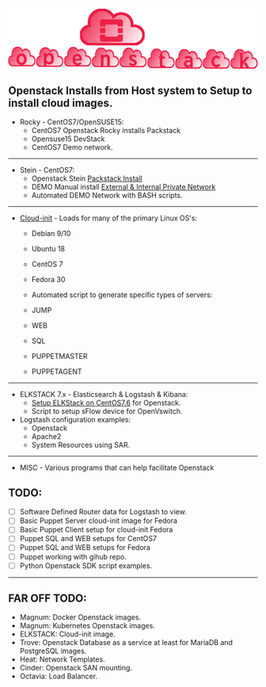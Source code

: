 
![openstack Installs](./gh_img/openstack_installs.png)


## Openstack Installs from Host system to Setup to install cloud images. 

* Rocky - CentOS7/OpenSUSE15:
  * CentOS7 Openstack Rocky installs Packstack
  * Opensuse15 DevStack
  * CentOS7 Demo network.

______

* Stein - CentOS7:
  * Openstack Stein [Packstack Install](https://icarusfactor.github.io/openstack-Installs/stein/centos7_packstack)  
  * DEMO Manual install [External & Internal Private Network](https://icarusfactor.github.io/openstack-Installs/stein/centos7_packstack_manual_demo)  
  * Automated DEMO Network with BASH scripts.

______

* [Cloud-init](https://github.com/icarusfactor/openstack-Installs/tree/master/cloud-init) - Loads for many of the primary Linux OS's:
  * Debian 9/10
  * Ubuntu 18
  * CentOS 7
  * Fedora 30

  * Automated script to generate specific types of servers:
  * JUMP
  * WEB
  * SQL
  * PUPPETMASTER
  * PUPPETAGENT

______

* ELKSTACK 7.x - Elasticsearch & Logstash & Kibana:
  * [Setup ELKStack on CentOS7.6](https://github.com/icarusfactor/openstack-Installs/blob/master/elkstack/ELK_INSTALL_CENTOS7.6.md) for Openstack.
  * Script to setup sFlow device for OpenVswitch.
* Logstash configuration examples:
    * Openstack 
    * Apache2
    * System Resources using SAR.   

______

* MISC - Various programs that can help facilitate Openstack


## TODO:

 - [ ] Software Defined Router data for Logstash to view. 
 - [ ] Basic Puppet Server cloud-init image for Fedora 
 - [ ] Basic Puppet Client setup for cloud-init Fedora 
 - [ ] Puppet SQL and WEB setups for CentOS7 
 - [ ] Puppet SQL and WEB setups for Fedora 
 - [ ] Puppet working with gihub repo. 
 - [ ] Python Openstack SDK script examples.

______

## FAR OFF TODO:
  * Magnum:   Docker Openstack images.
  * Magnum:   Kubernetes Openstack images.
  * ELKSTACK: Cloud-init image.
  * Trove:    Openstack Database as a service at least for MariaDB and PostgreSQL images.
  * Heat:     Network Templates.
  * Cinder:   Openstack SAN mounting.
  * Octavia:  Load Balancer. 

   
   

